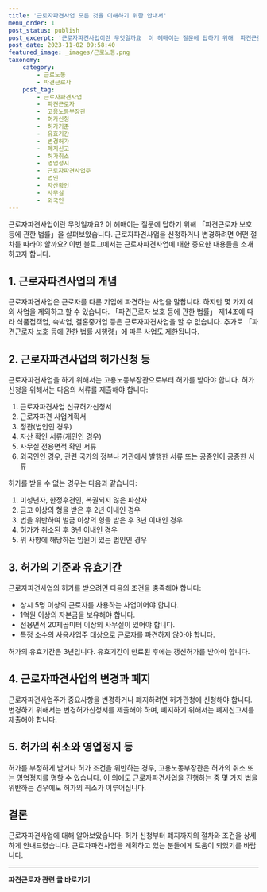 ```yaml
---
title: '근로자파견사업 모든 것을 이해하기 위한 안내서'
menu_order: 1
post_status: publish
post_excerpt: '근로자파견사업이란 무엇일까요  이 헤매이는 질문에 답하기 위해  파견근로자 보호 등에 관한 법률 을 살펴보았습니다. 근로자파견사업을 신청하거나 변경하려면 어떤 절차를 따라야 할까요  이번 블로그에서는 근로자파견사업에 대한 중요한 내용들을 소개하고자 합니다.'
post_date: 2023-11-02 09:58:40
featured_image: _images/근로노동.png
taxonomy:
    category:
        - 근로노동
        - 파견근로자
    post_tag:
        - 근로자파견사업
        -  파견근로자
        -  고용노동부장관
        -  허가신청
        -  허가기준
        -  유효기간
        -  변경허가
        -  폐지신고
        -  허가취소
        -  영업정지
        -  근로자파견사업주
        -  법인
        -  자산확인
        -  사무실
        -  외국인
---
```



근로자파견사업이란 무엇일까요? 이 헤매이는 질문에 답하기 위해 「파견근로자 보호 등에 관한 법률」을 살펴보았습니다. 근로자파견사업을 신청하거나 변경하려면 어떤 절차를 따라야 할까요? 이번 블로그에서는 근로자파견사업에 대한 중요한 내용들을 소개하고자 합니다.

## 1. 근로자파견사업의 개념

근로자파견사업은 근로자를 다른 기업에 파견하는 사업을 말합니다. 하지만 몇 가지 예외 사업을 제외하고 할 수 있습니다. 「파견근로자 보호 등에 관한 법률」 제14조에 따라 식품접객업, 숙박업, 결혼중개업 등은 근로자파견사업을 할 수 없습니다. 추가로 「파견근로자 보호 등에 관한 법률 시행령」에 따른 사업도 제한됩니다.

## 2. 근로자파견사업의 허가신청 등

근로자파견사업을 하기 위해서는 고용노동부장관으로부터 허가를 받아야 합니다. 허가신청을 위해서는 다음의 서류를 제출해야 합니다:
1. 근로자파견사업 신규허가신청서
2. 근로자파견 사업계획서
3. 정관(법인인 경우)
4. 자산 확인 서류(개인인 경우)
5. 사무실 전용면적 확인 서류
6. 외국인인 경우, 관련 국가의 정부나 기관에서 발행한 서류 또는 공증인이 공증한 서류

허가를 받을 수 없는 경우는 다음과 같습니다:
1. 미성년자, 한정후견인, 복권되지 않은 파산자
2. 금고 이상의 형을 받은 후 2년 이내인 경우
3. 법을 위반하여 벌금 이상의 형을 받은 후 3년 이내인 경우
4. 허가가 취소된 후 3년 이내인 경우
5. 위 사항에 해당하는 임원이 있는 법인인 경우

## 3. 허가의 기준과 유효기간

근로자파견사업의 허가를 받으려면 다음의 조건을 충족해야 합니다:
- 상시 5명 이상의 근로자를 사용하는 사업이어야 합니다.
- 1억원 이상의 자본금을 보유해야 합니다.
- 전용면적 20제곱미터 이상의 사무실이 있어야 합니다.
- 특정 소수의 사용사업주 대상으로 근로자를 파견하지 않아야 합니다.

허가의 유효기간은 3년입니다. 유효기간이 만료된 후에는 갱신허가를 받아야 합니다.

## 4. 근로자파견사업의 변경과 폐지

근로자파견사업주가 중요사항을 변경하거나 폐지하려면 허가관청에 신청해야 합니다. 변경하기 위해서는 변경허가신청서를 제출해야 하며, 폐지하기 위해서는 폐지신고서를 제출해야 합니다.

## 5. 허가의 취소와 영업정지 등

허가를 부정하게 받거나 허가 조건을 위반하는 경우, 고용노동부장관은 허가의 취소 또는 영업정지를 명할 수 있습니다. 이 외에도 근로자파견사업을 진행하는 중 몇 가지 법을 위반하는 경우에도 허가의 취소가 이루어집니다.

## 결론

근로자파견사업에 대해 알아보았습니다. 허가 신청부터 폐지까지의 절차와 조건을 상세하게 안내드렸습니다. 근로자파견사업을 계획하고 있는 분들에게 도움이 되었기를 바랍니다.


<!-- wp:separator -->
<hr class="wp-block-separator has-alpha-channel-opacity"/>
<!-- /wp:separator -->

<!-- wp:group {"backgroundColor":"base","layout":{"type":"constrained"}} -->
<div class="wp-block-group has-base-background-color has-background"><!-- wp:paragraph {"align":"center","fontSize":"medium"} -->
<p class="has-text-align-center has-large-font-size"><strong>파견근로자 관련 글 바로가기</strong></p>
<!-- /wp:paragraph -->


<!-- wp:latest-posts
{"categories":[{"id":12664,"count":19,"description":"","link":"https://uknowlaw.com/category/%ed%8c%8c%ea%b2%ac%ea%b7%bc%eb%a1%9c%ec%9e%90/","name":"파견근로자","slug":"파견근로자","taxonomy":"category","parent":0,"meta":[],"_links":{"self":[{"href":"https://uknowlaw.com/wp-json/wp/v2/categories/12664"}],"collection":[{"href":"https://uknowlaw.com/wp-json/wp/v2/categories"}],"about":[{"href":"https://uknowlaw.com/wp-json/wp/v2/taxonomies/category"}],"wp:post_type":[{"href":"https://uknowlaw.com/wp-json/wp/v2/posts?categories=12664"}],"curies":[{"name":"wp","href":"https://api.w.org/{rel}","templated":true}]}}],"postsToShow":100,"excerptLength":28,"postLayout":"grid","columns":2,"featuredImageAlign":"left","featuredImageSizeSlug":"large","fontSize":18px} /--></div>
<!-- /wp:group -->